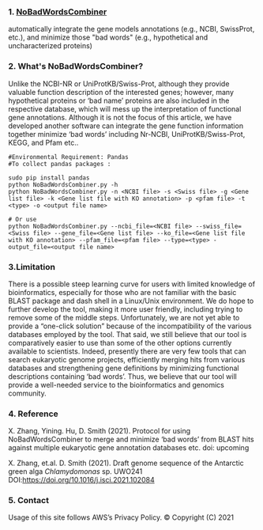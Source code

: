 ### 1. [NoBadWordsCombiner](http://hsdfinder.com/combiner/) 
automatically integrate the gene models annotations (e.g., NCBI, SwissProt, etc.), and minimize those "bad words" (e.g., hypothetical and uncharacterized proteins)

### 2. What's NoBadWordsCombiner?
Unlike the NCBI-NR or UniProtKB/Swiss-Prot, although they provide valuable function description of the interested genes; however, many hypothetical proteins or ‘bad name’ proteins are also included in the respective database, which will mess up the interpretation of functional gene annotations. Although it is not the focus of this article, we have developed another software can integrate the gene function information together minimize ‘bad words’ including Nr-NCBI, UniProtKB/Swiss-Prot, KEGG, and Pfam etc..
```
#Environmental Requirement: Pandas
#To collect pandas packages : 

sudo pip install pandas
python NoBadWordsCombiner.py -h
python NoBadWordsCombiner.py -n <NCBI file> -s <Swiss file> -g <Gene list file> -k <Gene list file with KO annotation> -p <pfam file> -t <type> -o <output file name>

# Or use 
python NoBadWordsCombiner.py --ncbi_file=<NCBI file> --swiss_file=<Swiss file> --gene_file=<Gene list file> --ko_file=<Gene list file with KO annotation> --pfam_file=<pfam file> --type=<type> -output_file=<output file name>
```

### 3.Limitation
There is a possible steep learning curve for users with limited knowledge of bioinformatics, especially for those who are not familiar with the basic BLAST package and dash shell in a Linux/Unix environment. We do hope to further develop the tool, making it more user friendly, including trying to remove some of the middle steps. Unfortunately, we are not yet able to provide a “one-click solution” because of the incompatibility of the various databases employed by the tool. That said, we still believe that our tool is comparatively easier to use than some of the other options currently available to scientists. Indeed, presently there are very few tools that can search eukaryotic genome projects, efficiently merging hits from various databases and strengthening gene definitions by minimizing functional descriptions containing ‘bad words’. Thus, we believe that our tool will provide a well-needed service to the bioinformatics and genomics community.

### 4. Reference
X. Zhang, Yining. Hu, D. Smith (2021). Protocol for using NoBadWordsCombiner to merge and minimize ‘bad words’ from BLAST hits against multiple eukaryotic gene annotation databases etc. doi: upcoming

X. Zhang, et.al. D. Smith (2021). Draft genome sequence of the Antarctic green alga _Chlamydomonas_ sp. UWO241 DOI:https://doi.org/10.1016/j.isci.2021.102084

### 5. Contact
Usage of this site follows AWS’s Privacy Policy. © Copyright (C) 2021
